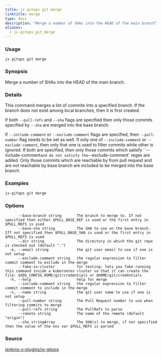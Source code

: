 ```yaml
---
title: jx gitops git merge
linktitle: merge
type: docs
description: "Merge a number of SHAs into the HEAD of the main branch"
aliases:
  - jx-gitops_git_merge
---
```


### Usage

```
jx gitops git merge
```

### Synopsis

Merge a number of SHAs into the HEAD of the main branch.

### Details

This command merges a list of commits into a specified branch. If the branch does not exist among local branches, then
it is first created.

If both `--pull-refs` and `--sha` flags are specified then only those commits specified by `--sha` are merged into the
base branch.

If `--include-comment` or `--exclude-comment` flags are specified, then `--pull-number` flag needs to be set as well.
If only one of `--include-comment` or `--exclude-comment`, then only that one is used to filter commits while other is
ignored. If both are specified, then only those commits which satisfy ``--include-comment` and do not satisfy the
`--exclude-comment` regex are added. Only those commits which are reachable by from pull request and are not reachable
by base branch are included to be merged into the base branch.

### Examples

  ```bash
  jx-gitops git merge

  ```
### Options

```
      --base-branch string       The branch to merge to. If not specified then either $PULL_BASE_REF is used or the first entry in $PULL_REFS is used 
      --base-sha string          The SHA to use on the base branch. Iff not specified then $PULL_BASE_SHA is used or the first entry in $PULL_REFS is used
      --dir string               The directory in which the git repo is checked out (default ".")
  -e, --email string             the git user email to use if one is not setup
      --exclude-comment string   the regular expression to filter commit comment to exclude in the merge
      --fake-in-cluster          for testing: lets you fake running this command inside a kubernetes cluster so that it can create the file: $XDG_CONFIG_HOME/git/credentials or $HOME/git/credentials
  -h, --help                     help for merge
      --include-comment string   the regular expression to filter commit comment to include in the merge
  -n, --name string              the git user name to use if one is not setup
      --pull-number string       The Pull Request number to use when filtering commits to merge
      --pull-refs string         The PullRefs to parse
      --remote string            The name of the remote (default "origin")
      --sha stringArray          The SHA(s) to merge, if not specified then the value of the env var $PULL_REFS is parsed
```

### Source

[jenkins-x-plugins/jx-gitops](https://github.com/jenkins-x-plugins/jx-gitops)
